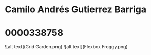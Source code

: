 # Camilo Andrés Gutierrez Barriga
# 0000338758

![alt text](Grid Garden.png)
![alt text](Flexbox Froggy.png)